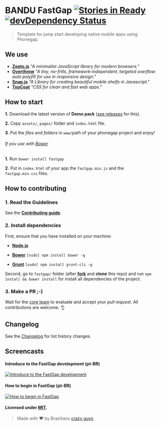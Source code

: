 # BANDU FastGap [![Stories in Ready](https://badge.waffle.io/FastGap/fastgap.png?label=ready)](https://waffle.io/FastGap/fastgap) [![devDependency Status](https://david-dm.org/FastGap/fastgap/dev-status.svg?theme=shields.io)](https://david-dm.org/FastGap/fastgap#info=devDependencies)

> Template for jump start developing native mobile apps using Phonegap.

## We use

- [**Zepto.js**](http://zeptojs.com)
  *"A minimalist JavaScript library for modern browsers."*
- [**Overthrow**](http://filamentgroup.github.io/Overthrow/)
  *"A tiny, no-frills, framework-independent, targeted overflow: auto polyfill for use in responsive design."*
- [**Snap.js**](https://github.com/jakiestfu/Snap.js/)
  *"A Library for creating beautiful mobile shelfs in Javascript."*
- [**TopCoat**](http://topcoat.io)
  *"CSS for clean and fast web apps."*

## How to start

**1.** Download the latest version of **Demo pack** ([see releases](https://github.com/FastGap/fastgap/releases/download/0.0.45/FastGap-Demo-0.0.45.zip) for this).

**2.** Copy ```assets/```, ```pages/``` folder and ```index.html``` file.

**3**. Put the *files* and *folders* in ```www/```path of your phonegap project and enjoy!

###### If you use with [Bower](http://bower.io/)

**1.** Run ```bower install fastgap```

**2.** Put in ```index.html``` of your app the ```fastgap.min.js``` and the ```fastgap.min.css``` files.

## How to contributing

### 1. Read the Guidelines

See the [**Contributing guide**](https://github.com/FastGap/fastgap/blob/master/CONTRIBUTING.md).

### 2. Install dependencies

First, ensure that you have installed on your machine:

- [**Node.js**](href='http://nodejs.org/')

- [**Bower**](href='http://bower.io') ```[sudo] npm install bower -g```

- [**Grunt**](href='http://gruntjs.com') ```[sudo] npm install grunt-cli -g```

Second, go to ```fastgap/``` folder (after [**fork**](https://github.com/FastGap/fastgap/fork) and **clone** this repo) and run ```npm install && bower install```  for install all dependencies of the project.

### 3. Make a PR ;-)
Wait for the [core team](https://github.com/orgs/FastGap/members) to evaluate and accept your *pull request*. All contributions are welcome. :ok_hand:

## Changelog
See the [Changelog](https://github.com/FastGap/fastgap/blob/master/CHANGELOG.md) for list history changes.

## Screencasts

#### Introduce to the FastGap development (pt-BR)
[![Introduce to the FastGap development](http://img.youtube.com/vi/qWncqneN5HQ/0.jpg)](http://www.youtube.com/watch?v=qWncqneN5HQ)

#### How to begin in FastGap (pt-BR)

[![How to begin in FastGap](http://img.youtube.com/vi/GZpSuTN3ln0/0.jpg)](http://www.youtube.com/watch?v=GZpSuTN3ln0)


#### Licensed under [MIT](https://github.com/FastGap/fastgap/blob/master/LICENSE).
> Made with ♥ by Brazilians [crazy guys](https://github.com/orgs/FastGap/members).
